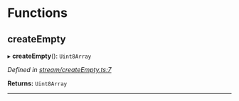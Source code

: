 

# Functions

<a id="createempty"></a>

##  createEmpty

▸ **createEmpty**(): `Uint8Array`

*Defined in [stream/createEmpty.ts:7](https://github.com/polkadot-js/common/blob/7297e68/packages/trie-codec/src/stream/createEmpty.ts#L7)*

**Returns:** `Uint8Array`

___

